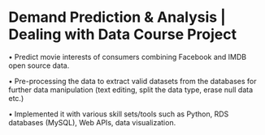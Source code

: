 # Demand Prediction & Analysis | Dealing with Data Course Project		        	         	         
•	Predict movie interests of consumers combining Facebook and IMDB open source data.

•	Pre-processing the data to extract valid datasets from the databases for further data manipulation (text editing, split the data type, erase null data etc.)

•	Implemented it with various skill sets/tools such as Python, RDS databases (MySQL), Web APIs, data visualization.  
